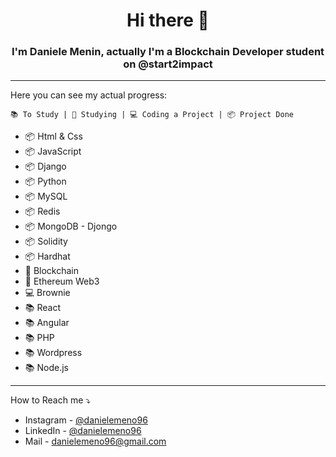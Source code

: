 <h1 align="center">Hi there 🙋</h1>
<h3 align="center">I'm Daniele Menin, actually I'm a Blockchain Developer student on @start2impact </h3>

---

Here you can see my actual progress:
```
📚 To Study | 📖 Studying | 💻 Coding a Project | 📦 Project Done
```

- 📦 Html & Css
- 📦 JavaScript
- 📦 Django
- 📦 Python
- 📦 MySQL
- 📦 Redis
- 📦 MongoDB - Djongo
- 📦 Solidity
- 📦 Hardhat
- 📖 Blockchain
- 📖 Ethereum Web3
- 💻 Brownie
- 📚 React 
- 📚 Angular
- 📚 PHP
- 📚 Wordpress
- 📚 Node.js

---

How to Reach me ⤵️
- Instagram - [@danielemeno96](https://www.instagram.com/danielemeno96/)
- LinkedIn - [@danielemeno96](https://www.linkedin.com/in/daniele-menin/)
- Mail - <danielemeno96@gmail.com>

